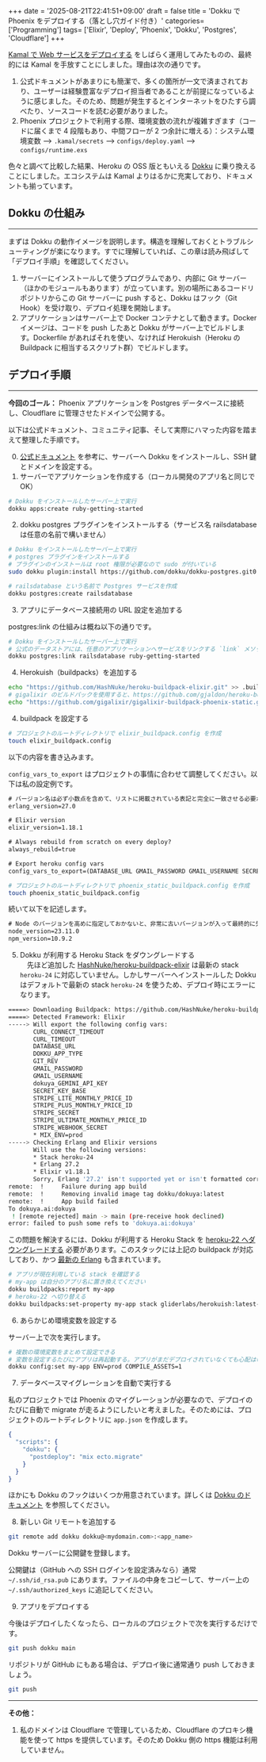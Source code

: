+++
date = '2025-08-21T22:41:51+09:00'
draft = false
title = 'Dokku で Phoenix をデプロイする（落とし穴ガイド付き）'
categories= ['Programming']
tags= ['Elixir', 'Deploy', 'Phoenix', 'Dokku', 'Postgres', 'Cloudflare']
+++

[Kamal で Web サービスをデプロイする](<./Kamal を使用した Web サービス（PostgreSQL を含む）のデプロイ方法.md>) をしばらく運用してみたものの、最終的には Kamal を手放すことにしました。理由は次の通りです。

1. 公式ドキュメントがあまりにも簡潔で、多くの箇所が一文で済まされており、ユーザーは経験豊富なデプロイ担当者であることが前提になっているように感じました。そのため、問題が発生するとインターネットをひたすら調べたり、ソースコードを読む必要がありました。
2. Phoenix プロジェクトで利用する際、環境変数の流れが複雑すぎます（コードに届くまで 4 段階もあり、中間フローが 2 つ余計に増える）：システム環境変数 --> `.kamal/secrets` --> `configs/deploy.yaml` --> `configs/runtime.exs`

色々と調べて比較した結果、Heroku の OSS 版ともいえる [Dokku](https://dokku.com/) に乗り換えることにしました。エコシステムは Kamal よりはるかに充実しており、ドキュメントも揃っています。

## Dokku の仕組み

---

まずは Dokku の動作イメージを説明します。構造を理解しておくとトラブルシューティングが楽になります。すでに理解していれば、この章は読み飛ばして「デプロイ手順」を確認してください。

1. サーバーにインストールして使うプログラムであり、内部に Git サーバー（ほかのモジュールもあります）が立っています。別の場所にあるコードリポジトリからこの Git サーバーに push すると、Dokku はフック（Git Hook）を受け取り、デプロイ処理を開始します。
2. アプリケーションはサーバー上で Docker コンテナとして動きます。Docker イメージは、コードを push したあと Dokku がサーバー上でビルドします。Dockerfile があればそれを使い、なければ Herokuish（Heroku の Buildpack に相当するスクリプト群）でビルドします。

## デプロイ手順

---

**今回のゴール：** Phoenix アプリケーションを Postgres データベースに接続し、Cloudflare に管理させたドメインで公開する。

以下は公式ドキュメント、コミュニティ記事、そして実際にハマった内容を踏まえて整理した手順です。

0. [公式ドキュメント](https://dokku.com/docs/getting-started/installation/) を参考に、サーバーへ Dokku をインストールし、SSH 鍵とドメインを設定する。
1. サーバーでアプリケーションを作成する（ローカル開発のアプリ名と同じで OK）

```bash
# Dokku をインストールしたサーバー上で実行
dokku apps:create ruby-getting-started
```

2. dokku postgres プラグインをインストールする（サービス名 railsdatabase は任意の名前で構いません）

```bash
# Dokku をインストールしたサーバー上で実行
# postgres プラグインをインストールする
# プラグインのインストールは root 権限が必要なので sudo が付いている
sudo dokku plugin:install https://github.com/dokku/dokku-postgres.git0

# railsdatabase という名前で Postgres サービスを作成
dokku postgres:create railsdatabase
```

3. アプリにデータベース接続用の URL 設定を追加する

postgres:link の仕組みは概ね以下の通りです。

```bash
# Dokku をインストールしたサーバー上で実行
# 公式のデータストアには、任意のアプリケーションへサービスをリンクする `link` メソッドが用意されている
dokku postgres:link railsdatabase ruby-getting-started
```

4. Herokuish（buildpacks）を追加する

```bash
echo "https://github.com/HashNuke/heroku-buildpack-elixir.git" >> .buildpacks
# gigalixir のビルドパックを使用すると、https://github.com/gjaldon/heroku-buildpack-phoenix-static/issues/127 の問題が解消される
echo "https://github.com/gigalixir/gigalixir-buildpack-phoenix-static.git" >> .buildpacks
```

4. buildpack を設定する

```bash
# プロジェクトのルートディレクトリで elixir_buildpack.config を作成
touch elixir_buildpack.config
```

以下の内容を書き込みます。

`config_vars_to_export` はプロジェクトの事情に合わせて調整してください。以下は私の設定例です。

```txt
# バージョン名は必ず小数点を含めて、リストに掲載されている表記と完全に一致させる必要があります。以前 27 とだけ書いたら認識されませんでした。
erlang_version=27.0

# Elixir version
elixir_version=1.18.1

# Always rebuild from scratch on every deploy?
always_rebuild=true

# Export heroku config vars
config_vars_to_export=(DATABASE_URL GMAIL_PASSWORD GMAIL_USERNAME SECRET_KEY_BASE)
```

```bash
# プロジェクトのルートディレクトリで phoenix_static_buildpack.config を作成
touch phoenix_static_buildpack.config
```

続いて以下を記述します。

```txt
# Node のバージョンを高めに指定しておかないと、非常に古いバージョンが入って最終的に失敗します
node_version=23.11.0
npm_version=10.9.2
```

5. Dokku が利用する Heroku Stack をダウングレードする  
　先ほど追加した [HashNuke/heroku-buildpack-elixir](https://github.com/HashNuke/heroku-buildpack-elixir?tab=readme-ov-file#version-support) は最新の stack `heroku-24` に対応していません。しかしサーバーへインストールした Dokku はデフォルトで最新の stack `heroku-24` を使うため、デプロイ時にエラーになります。

```bash
=====> Downloading Buildpack: https://github.com/HashNuke/heroku-buildpack-elixir.git
=====> Detected Framework: Elixir
-----> Will export the following config vars:
       CURL_CONNECT_TIMEOUT
       CURL_TIMEOUT
       DATABASE_URL
       DOKKU_APP_TYPE
       GIT_REV
       GMAIL_PASSWORD
       GMAIL_USERNAME
       dokuya_GEMINI_API_KEY
       SECRET_KEY_BASE
       STRIPE_LITE_MONTHLY_PRICE_ID
       STRIPE_PLUS_MONTHLY_PRICE_ID
       STRIPE_SECRET
       STRIPE_ULTIMATE_MONTHLY_PRICE_ID
       STRIPE_WEBHOOK_SECRET
       * MIX_ENV=prod
-----> Checking Erlang and Elixir versions
       Will use the following versions:
       * Stack heroku-24
       * Erlang 27.2
       * Elixir v1.18.1
       Sorry, Erlang '27.2' isn't supported yet or isn't formatted correctly. For a list of supported versions, please see https://github.com/HashNuke/heroku-buildpack-elixir#version-support
remote:  !     Failure during app build
remote:  !     Removing invalid image tag dokku/dokuya:latest
remote:  !     App build failed
To dokuya.ai:dokuya
 ! [remote rejected] main -> main (pre-receive hook declined)
error: failed to push some refs to 'dokuya.ai:dokuya'
```

この問題を解決するには、Dokku が利用する Heroku Stack を [heroku-22 へダウングレードする](https://stackoverflow.com/questions/76957214/dokku-how-to-change-heroku-stack-to-heroku-20-or-heroku-22-from-heroku-18) 必要があります。このスタックには上記の buildpack が対応しており、かつ [最新の Erlang](https://builds.hex.pm/builds/otp/ubuntu-22.04/builds.txt) も含まれています。

```bash
# アプリが現在利用している stack を確認する
# my-app は自分のアプリ名に置き換えてください
dokku buildpacks:report my-app
# heroku-22 へ切り替える
dokku buildpacks:set-property my-app stack gliderlabs/herokuish:latest-22
```

6. あらかじめ環境変数を設定する

サーバー上で次を実行します。

```bash
# 複数の環境変数をまとめて設定できる
# 変数を設定するたびにアプリは再起動する。アプリがまだデプロイされていなくても心配はいらない
dokku config:set my-app ENV=prod COMPILE_ASSETS=1
```

7. データベースマイグレーションを自動で実行する

私のプロジェクトでは Phoenix のマイグレーションが必要なので、デプロイのたびに自動で migrate が走るようにしたいと考えました。そのためには、プロジェクトのルートディレクトリに `app.json` を作成します。

```elixir
{
  "scripts": {
    "dokku": {
      "postdeploy": "mix ecto.migrate"
    }
  }
}
```

ほかにも Dokku のフックはいくつか用意されています。詳しくは [Dokku のドキュメント](https://dokku.com/docs/appendices/file-formats/app-json/?h=postde#scripts) を参照してください。

8. 新しい Git リモートを追加する

```bash
git remote add dokku dokku@<mydomain.com>:<app_name>
```

Dokku サーバーに公開鍵を登録します。

公開鍵は（GitHub への SSH ログインを設定済みなら）通常 `~/.ssh/id_rsa.pub` にあります。ファイルの中身をコピーして、サーバー上の `~/.ssh/authorized_keys` に追記してください。

9. アプリをデプロイする

今後はデプロイしたくなったら、ローカルのプロジェクトで次を実行するだけです。

```bash
git push dokku main
```

リポジトリが GitHub にもある場合は、デプロイ後に通常通り push しておきましょう。

```bash
git push
```

---

**その他：**

1. 私のドメインは Cloudflare で管理しているため、Cloudflare のプロキシ機能を使って https を提供しています。そのため Dokku 側の https 機能は利用していません。
